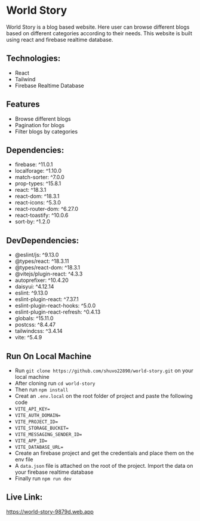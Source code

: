 # World Story

World Story is a blog based website. Here user can browse different blogs based on different categories according to their needs. This website is built using react and firebase realtime database.

## Technologies:
- React
- Tailwind
- Firebase Realtime Database

## Features
- Browse different blogs
- Pagination for blogs
- Filter blogs by categories

## Dependencies: 
- firebase: ^11.0.1
- localforage: ^1.10.0
- match-sorter: ^7.0.0
- prop-types: ^15.8.1
- react: ^18.3.1
- react-dom: ^18.3.1
- react-icons: ^5.3.0
- react-router-dom: ^6.27.0
- react-toastify: ^10.0.6
- sort-by: ^1.2.0

## DevDependencies:
- @eslint/js: ^9.13.0
- @types/react: ^18.3.11
- @types/react-dom: ^18.3.1
- @vitejs/plugin-react: ^4.3.3
- autoprefixer: ^10.4.20
- daisyui: ^4.12.14
- eslint: ^9.13.0
- eslint-plugin-react: ^7.37.1
- eslint-plugin-react-hooks: ^5.0.0
- eslint-plugin-react-refresh: ^0.4.13
- globals: ^15.11.0
- postcss: ^8.4.47
- tailwindcss: ^3.4.14
- vite: ^5.4.9

## Run On Local Machine
- Run `git clone https://github.com/shuvo22890/world-story.git` on your local machine
- After cloning run `cd world-story`
- Then run `npm install`
- Creat an `.env.local` on the root folder of project and paste the following code
- `VITE_API_KEY=`
- `VITE_AUTH_DOMAIN=`
- `VITE_PROJECT_ID=`
- `VITE_STORAGE_BUCKET=`
- `VITE_MESSAGING_SENDER_ID=`
- `VITE_APP_ID=`
- `VITE_DATABASE_URL=`
- Create an firebase project and get the credentials and place them on the env file
- A `data.json` file is attached on the root of the project. Import the data on your firebase realtime database
- Finally run `npm run dev`

## Live Link:
https://world-story-9879d.web.app
